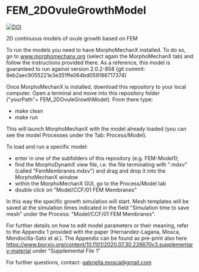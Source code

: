 # FEM_2DOvuleGrowthModel

[![DOI](https://zenodo.org/badge/233677761.svg)](https://zenodo.org/badge/latestdoi/233677761)

2D continuous models of ovule growth based on FEM

To run the models you need to have MorphoMechanX installed. To do so, go to www.morphomechanx.org (select again the MorphoMechanX tab) and follow the instructions provided there. As a reference, this model is guaranteed to run against version 2.0.2-858 (git commit: 8eb2aec9055221e3e351ffe064bd059186717374)

Once MorphoMechanX is installed, download this repository to your local computer. Open a terminal and move into this repository folder ("yourPath"+ FEM_2DOvuleGrowthModel).
From there type: 
- make clean
- make run

This will launch MorphoMechanX with the model already loaded (you can see the model Processes under the Tab: Process/Model). 

To load and run a specific model:
- enter in one of the subfolders of this repository (e.g. FEM-Model1);
- find the MorphoDynamX view file, i.e. the file terminating with ".mdxv" (called "FemMembranes.mdxv") and drag and drop it into the MorphoMechanX window
- within the MorphoMechanX GUI, go to the Process/Model tab
- double click on "Model/CCF/01 FEM Membranes"

In this way the specific growth simulation will start. Mesh templates will be saved at the simulation times indicated in the field "Simulation time to save mesh" under the Process: "Model/CCF/01 FEM Membranes".

For further details on how to edit model parameters or their meaning, refer to the Appendix 1 provided with the paper (Hernandez-Lagana, Mosca, Mendocilla-Sato et al.). 
The Appendix can be found as pre-print also here https://www.biorxiv.org/content/10.1101/2020.07.30.226670v3.supplementary-material under "Supplemental File 1"

For further questions, contact: gabriella.mosca@gmail.com

